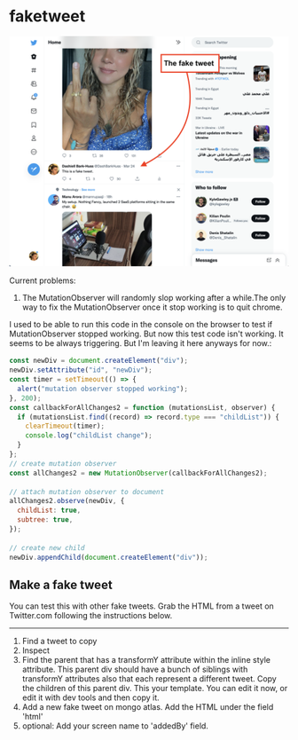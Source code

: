 # faketweet

![example](example.png)

Current problems:

1. The MutationObserver will randomly slop working after a while.The only way to fix the MutationObserver once it stop working is to quit chrome.

I used to be able to run this code in the console on the browser to test if MutationObserver stopped working. But now this test code isn't working. It seems to be always triggering. But I'm leaving it here anyways for now.:

```javascript
const newDiv = document.createElement("div");
newDiv.setAttribute("id", "newDiv");
const timer = setTimeout(() => {
  alert("mutation observer stopped working");
}, 200);
const callbackForAllChanges2 = function (mutationsList, observer) {
  if (mutationsList.find((record) => record.type === "childList")) {
    clearTimeout(timer);
    console.log("childList change");
  }
};
// create mutation observer
const allChanges2 = new MutationObserver(callbackForAllChanges2);

// attach mutation observer to document
allChanges2.observe(newDiv, {
  childList: true,
  subtree: true,
});

// create new child
newDiv.appendChild(document.createElement("div"));
```

## Make a fake tweet

You can test this with other fake tweets. Grab the HTML from a tweet on Twitter.com following the instructions below.

<hr>

1. Find a tweet to copy
2. Inspect
3. Find the parent that has a transformY attribute within the inline style attribute. This parent div should have a bunch of siblings with transformY attributes also that each represent a different tweet. Copy the children of this parent div. This your template. You can edit it now, or edit it with dev tools and then copy it.
4. Add a new fake tweet on mongo atlas. Add the HTML under the field 'html'
5. optional: Add your screen name to 'addedBy' field.
